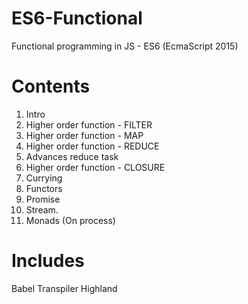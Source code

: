 # ES6-Functional
Functional programming in JS - ES6 (EcmaScript 2015)


# Contents
1. Intro
2. Higher order function - FILTER
3. Higher order function - MAP
4. Higher order function - REDUCE
5. Advances reduce task
6. Higher order function - CLOSURE
7. Currying
8. Functors
9. Promise
10. Stream.
11. Monads (On process)

# Includes
Babel Transpiler
Highland 
